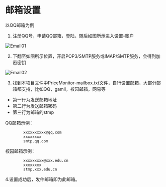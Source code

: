 

# 邮箱设置

以QQ邮箱为例

1. 注册QQ号，申请QQ邮箱，登陆，随后如图所示进入设置-账户

![Email01](Email01.png)


2. 下翻至如图所示位置，开启POP3/SMTP服务或IMAP/SMTP服务，会得到加密密钥

![Email02](Email02.png)

3. 找到本项目文件中PriceMonitor-mailbox.txt文件，自行设置邮箱，大部分邮箱都支持，比如QQ，gamil，校园邮箱，网易等

- 第一行为发送邮箱地址
- 第二行为发送邮箱密码
- 第三行为邮箱的stmp

QQ邮箱示例：
```
        xxxxxxxxxx@qq.com
        xxxxxxxx
        smtp.qq.com
```

校园邮箱示例：
```
        xxxxxxxxx@xxx.edu.cn  
        xxxxxxxx
        stmp.xxx.edu.cn
```

4.设置成功后，发件邮箱即为此邮箱。

